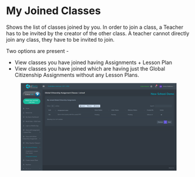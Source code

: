 # My Joined Classes

Shows the list of classes joined by you. In order to join a class, a Teacher has to be invited by the creator of the other class. A teacher cannot directly join any class, they have to be invited to join.

Two options are present -&#x20;

* View classes you have joined having Assignments + Lesson Plan
* View classes you have joined which are having just the Global Citizenship Assignments without any Lesson Plans.

<figure><img src="../.gitbook/assets/Screenshot 2024-03-11 124418.png" alt=""><figcaption></figcaption></figure>
